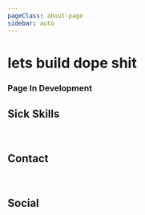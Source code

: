 ```yaml
---
pageClass: about-page
sidebar: auto
---
```


# lets build dope shit

### Page In Development

<About/>
<Center>

</Center>

## Sick Skills

<Skills-List/>

<br/>

## Contact

<Contact/>

<br/>

## Social

<Social-Media/>

